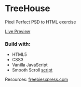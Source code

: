 # TreeHouse 
Pixel Perfect PSD to HTML exercise

[Live Preview](https://mariusjagminas.github.io/TreeHouse/)

### Build with:
* HTML5
* CSS3
* Vanilla JavaScript
* Smooth Scroll [script](https://github.com/cferdinandi/smooth-scroll)


Resources: [freebiesxpress.com](http://freebiesxpress.com/gallery/treehouse-free-psd-web-template/)
